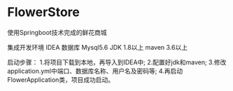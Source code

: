 # FlowerStore
使用Springboot技术完成的鲜花商城

集成开发环境 IDEA
数据库 Mysql5.6
JDK 1.8以上
maven 3.6以上

启动步骤：
1.将项目下载到本地，再导入到IDEA中;
2.配置好jdk和maven;
3.修改application.yml中端口、数据库名称、用户名及密码等;
4.再启动FlowerApplication类，项目成功启动。